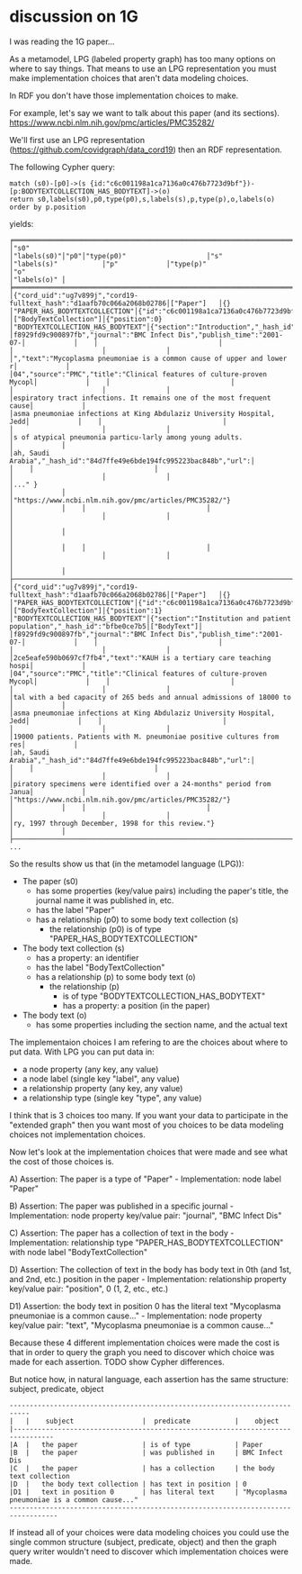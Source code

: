 # discussion on 1G 


I was reading the 1G paper...

As a metamodel, LPG (labeled property graph) has too many options on where to say things.
That means to use an LPG representation you must make implementation choices that aren't data modeling choices.

In RDF you don't have those implementation choices to make.

For example, let's say we want to talk about this paper (and its sections).
https://www.ncbi.nlm.nih.gov/pmc/articles/PMC35282/

We'll first use an LPG representation (https://github.com/covidgraph/data_cord19) then an RDF representation.


The following Cypher query:
```
match (s0)-[p0]->(s {id:"c6c001198a1ca7136a0c476b7723d9bf"})-[p:BODYTEXTCOLLECTION_HAS_BODYTEXT]->(o) 
return s0,labels(s0),p0,type(p0),s,labels(s),p,type(p),o,labels(o) order by p.position
```

yields:
```
╒══════════════════════════════════════════════════════════════════════╤════════════╤════╤══════════════════════════════╤═════════════════════════════════════════╤══════════════════════╤═══════════════╤═════════════════════════════════╤══════════════════════════════════════════════════════════════════════╤════════════╕
│"s0"                                                                  │"labels(s0)"│"p0"│"type(p0)"                    │"s"                                      │"labels(s)"           │"p"            │"type(p)"                        │"o"                                                                   │"labels(o)" │
╞══════════════════════════════════════════════════════════════════════╪════════════╪════╪══════════════════════════════╪═════════════════════════════════════════╪══════════════════════╪═══════════════╪═════════════════════════════════╪══════════════════════════════════════════════════════════════════════╪════════════╡
│{"cord_uid":"ug7v899j","cord19-fulltext_hash":"d1aafb70c066a2068b02786│["Paper"]   │{}  │"PAPER_HAS_BODYTEXTCOLLECTION"│{"id":"c6c001198a1ca7136a0c476b7723d9bf"}│["BodyTextCollection"]│{"position":0} │"BODYTEXTCOLLECTION_HAS_BODYTEXT"│{"section":"Introduction","_hash_id":"d32453131e57e46e02884893b9c039ae│["BodyText"]│
│f8929fd9c900897fb","journal":"BMC Infect Dis","publish_time":"2001-07-│            │    │                              │                                         │                      │               │                                 │","text":"Mycoplasma pneumoniae is a common cause of upper and lower r│            │
│04","source":"PMC","title":"Clinical features of culture-proven Mycopl│            │    │                              │                                         │                      │               │                                 │espiratory tract infections. It remains one of the most frequent cause│            │
│asma pneumoniae infections at King Abdulaziz University Hospital, Jedd│            │    │                              │                                         │                      │               │                                 │s of atypical pneumonia particu-larly among young adults.             │            │
│ah, Saudi Arabia","_hash_id":"84d7ffe49e6bde194fc995223bac848b","url":│            │    │                              │                                         │                      │               │                                 │..." }                                                                │            │
│"https://www.ncbi.nlm.nih.gov/pmc/articles/PMC35282/"}                │            │    │                              │                                         │                      │               │                                 │                                                                      │            │
│                                                                      │            │    │                              │                                         │                      │               │                                 │                                                                      │            │
├──────────────────────────────────────────────────────────────────────┼────────────┼────┼──────────────────────────────┼─────────────────────────────────────────┼──────────────────────┼───────────────┼─────────────────────────────────┼──────────────────────────────────────────────────────────────────────┼────────────┤
│{"cord_uid":"ug7v899j","cord19-fulltext_hash":"d1aafb70c066a2068b02786│["Paper"]   │{}  │"PAPER_HAS_BODYTEXTCOLLECTION"│{"id":"c6c001198a1ca7136a0c476b7723d9bf"}│["BodyTextCollection"]│{"position":1} │"BODYTEXTCOLLECTION_HAS_BODYTEXT"│{"section":"Institution and patient population","_hash_id":"bfbe0ce7b5│["BodyText"]│
│f8929fd9c900897fb","journal":"BMC Infect Dis","publish_time":"2001-07-│            │    │                              │                                         │                      │               │                                 │2ce5eafe590b0697cf7fb4","text":"KAUH is a tertiary care teaching hospi│            │
│04","source":"PMC","title":"Clinical features of culture-proven Mycopl│            │    │                              │                                         │                      │               │                                 │tal with a bed capacity of 265 beds and annual admissions of 18000 to │            │
│asma pneumoniae infections at King Abdulaziz University Hospital, Jedd│            │    │                              │                                         │                      │               │                                 │19000 patients. Patients with M. pneumoniae positive cultures from res│            │
│ah, Saudi Arabia","_hash_id":"84d7ffe49e6bde194fc995223bac848b","url":│            │    │                              │                                         │                      │               │                                 │piratory specimens were identified over a 24-months" period from Janua│            │
│"https://www.ncbi.nlm.nih.gov/pmc/articles/PMC35282/"}                │            │    │                              │                                         │                      │               │                                 │ry, 1997 through December, 1998 for this review."}                    │            │
├──────────────────────────────────────────────────────────────────────┼────────────┼────┼──────────────────────────────┼─────────────────────────────────────────┼──────────────────────┼───────────────┼─────────────────────────────────┼──────────────────────────────────────────────────────────────────────┼────────────┤
...
```

So the results show us that (in the metamodel language (LPG)):
- The paper (s0)
    - has some properties (key/value pairs) including the paper's title, the journal name it was published in, etc.
    - has the label "Paper"
    - has a relationship (p0) to some body text collection (s)
        - the relationship (p0) is of type "PAPER_HAS_BODYTEXTCOLLECTION"
- The body text collection (s)
    - has a property: an identifier
    - has the label "BodyTextCollection"
    - has a relationship (p) to some body text (o)
        - the relationship (p)
            - is of type "BODYTEXTCOLLECTION_HAS_BODYTEXT"
            - has a property: a position (in the paper)
- The body text (o)
    - has some properties including the section name, and the actual text


The implementaion choices I am refering to are the choices about where to put data.
With LPG you can put data in:
- a node property         (any key, any value)
- a node label            (single key "label", any value)
- a relationship property (any key, any value)
- a relationship type     (single key "type", any value)

I think that is 3 choices too many.
If you want your data to participate in the "extended graph" then you want most of you choices to be data modeling choices not implementation choices.

Now let's look at the implementation choices that were made and see what the cost of those choices is.

A) Assertion: The paper is a type of "Paper"
    - Implementation: node label "Paper"

B) Assertion: The paper was published in a specific journal
    - Implementation:  node property key/value pair: "journal", "BMC Infect Dis"

C) Assertion: The paper has a collection of text in the body
    - Implementation:  relationship type "PAPER_HAS_BODYTEXTCOLLECTION" with node label "BodyTextCollection"

D) Assertion: The collection of text in the body has body text in 0th (and 1st, and 2nd, etc.) position in the paper
    - Implementation:  relationship property key/value pair: "position", 0     (1, 2, etc., etc.)

D1) Assertion: the body text in position 0 has the literal text "Mycoplasma pneumoniae is a common cause..." 
    - Implementation: node property key/value pair: "text", "Mycoplasma pneumoniae is a common cause..." 


Because these 4 different implementation choices were made the cost is that in order to query the graph you need to discover which choice was made for each assertion.
TODO show Cypher differences.


But notice how, in natural language, each assertion has the same structure: subject, predicate, object

```
---------------------------------------------------------------------------
|   |    subject                 |  predicate           |    object
|--------------------------------------------------------------------------------
|A  |   the paper                | is of type           | Paper
|B  |   the paper                | was published in     | BMC Infect Dis
|C  |   the paper                | has a collection     | the body text collection  
|D  |   the body text collection | has text in position | 0
|D1 |   text in position 0       | has literal text     | "Mycoplasma pneumoniae is a common cause..." 
----------------------------------------------------------------------------------
```


If instead all of your choices were data modeling choices you could use the single common structure (subject, predicate, object) and then the graph query writer wouldn't need to discover which implementation choices were made.
